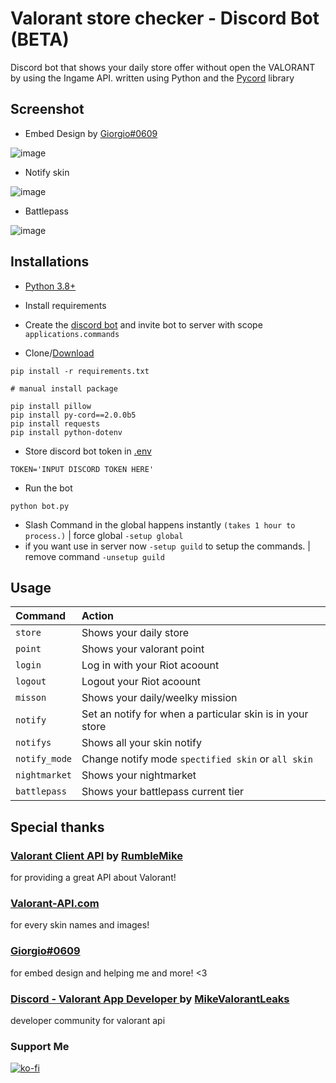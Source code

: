 # Valorant store checker - Discord Bot (BETA)
Discord bot that shows your daily store offer without open the VALORANT by using the Ingame API.
written using Python and the [Pycord](https://github.com/Pycord-Development/pycord) library <br>

## Screenshot

* Embed Design by [Giorgio#0609](https://github.com/giorgi-o)

![image](https://i.imgur.com/uF9THEa.png)

* Notify skin

![image](https://i.imgur.com/ijjvQV3.png)

* Battlepass

![image](https://i.imgur.com/GhzLBSr.png)

## Installations

* [Python 3.8+](https://www.python.org/downloads/)

* Install requirements

* Create the [discord bot](https://discord.com/developers/applications) and invite bot to server with scope `applications.commands`

* Clone/[Download](https://github.com/staciax/ValorantStoreChecker-discord-bot/archive/refs/heads/master.zip)

```
pip install -r requirements.txt
```

```
# manual install package

pip install pillow
pip install py-cord==2.0.0b5
pip install requests
pip install python-dotenv
```

* Store discord bot token in [.env](https://github.com/staciax/ValorantStoreChecker-discord-bot/blob/master/.env)
```
TOKEN='INPUT DISCORD TOKEN HERE'
```
* Run the bot
```
python bot.py
```
* Slash Command in the global happens instantly `(takes 1 hour to process.)` | force global `-setup global`
* if you want use in server now `-setup guild` to setup the commands. | remove command `-unsetup guild`

## Usage

| Command                       | Action                                                                                                     |
| :---------------------------- | :--------------------------------------------------------------------------------------------------------- |
| `store`  | Shows your daily store |
| `point`  | Shows your valorant point |
| `login`  | Log in with your Riot acoount |
| `logout`  | Logout your Riot acoount |
| `misson`  | Shows your daily/weelky mission |
| `notify`  | Set an notify for when a particular skin is in your store |
| `notifys`  | Shows all your skin notify |
| `notify_mode`  | Change notify mode `spectified skin` or `all skin` |
| `nightmarket`  | Shows your nightmarket |
| `battlepass`  | Shows your battlepass current tier |

## Special thanks

### [Valorant Client API](https://github.com/RumbleMike/ValorantClientAPI) by [RumbleMike](https://github.com/RumbleMike)
for providing a great API about Valorant!

### [Valorant-API.com](https://valorant-api.com/)
for every skin names and images!

### [Giorgio#0609](https://github.com/giorgi-o)
for embed design and helping me and more! <3

### [Discord - Valorant App Developer ](https://discord.gg/a9yzrw3KAm) by [MikeValorantLeaks](https://github.com/RumbleMike)
developer community for valorant api

### Support Me

[![ko-fi](https://ko-fi.com/img/githubbutton_sm.svg)](https://ko-fi.com/staciax)